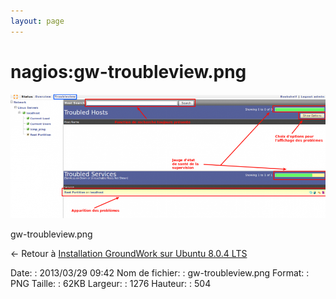 ```yaml
---
layout: page
---
```


nagios:gw-troubleview.png
=========================

[![gw-troubleview.png](../../assets/media/nagios/gw-troubleview.png@cache=&w=900&h=355 "gw-troubleview.png")](../../assets/media/nagios/gw-troubleview.png@cache= "Afficher le fichier original")

gw-troubleview.png

← Retour à [Installation GroundWork sur Ubuntu 8.0.4
LTS](../../groundwork/groundwork-ubuntu-install.html "groundwork:groundwork-ubuntu-install")

Date:
:   2013/03/29 09:42
Nom de fichier:
:   gw-troubleview.png
Format:
:   PNG
Taille:
:   62KB
Largeur:
:   1276
Hauteur:
:   504

